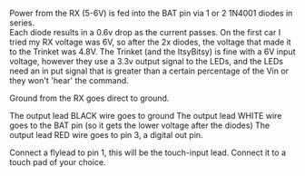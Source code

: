 Power from the RX (5-6V) is fed into the BAT pin via 1 or 2 1N4001 diodes in series.  
Each diode results in a 0.6v drop as the current passes.
On the first car I tried my RX voltage was 6V, so after the 2x diodes, the voltage that made it to the Trinket was 4.8V.
The Trinket (and the ItsyBitsy) is fine with a 6V input voltage, however they use a 3.3v output signal to the LEDs, and the LEDs need an in put signal that is greater than a certain percentage of the Vin or they won't 'hear' the command.

Ground from the RX goes direct to ground.

The output lead BLACK wire goes to ground
The output lead WHITE wire goes to the BAT pin (so it gets the lower voltage after the diodes)
The output lead RED wire goes to pin 3, a digital out pin.

Connect a flylead to pin 1, this will be the touch-input lead.  Connect it to a touch pad of your choice.


